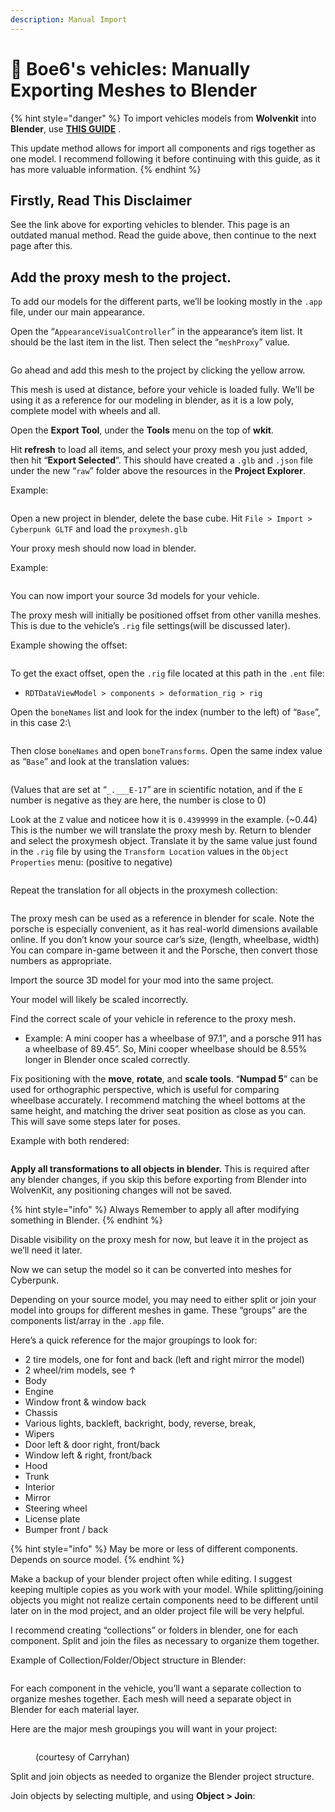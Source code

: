 ```yaml
---
description: Manual Import
---
```


# 🚗 Boe6's vehicles: Manually Exporting Meshes to Blender

{% hint style="danger" %}
To import vehicles models from **Wolvenkit** into **Blender**, use [**THIS GUIDE**](https://wiki.redmodding.org/wolvenkit/modding-community/exporting-to-blender/exporting-vehicles) .

This update method allows for import all components and rigs together as one model. I recommend following it before continuing with this guide, as it has more valuable information.
{% endhint %}

## Firstly, Read This Disclaimer

See the link above for exporting vehicles to blender. This page is an outdated manual method. Read the guide above, then continue to the next page after this.

## Add the proxy mesh to the project.

To add our models for the different parts, we’ll be looking mostly in the `.app` file, under our main appearance.

Open the “`AppearanceVisualController`” in the appearance’s item list. It should be the last item in the list. Then select the “`meshProxy`” value.

<figure><img src="../../../.gitbook/assets/image54.png" alt=""><figcaption></figcaption></figure>

Go ahead and add this mesh to the project by clicking the yellow arrow.

This mesh is used at distance, before your vehicle is loaded fully. We’ll be using it as a reference for our modeling in blender, as it is a low poly, complete model with wheels and all.&#x20;

Open the **Export Tool**, under the **Tools** menu on the top of **wkit**.

Hit **refresh** to load all items, and select your proxy mesh you just added, then hit “**Export Selected**”. This should have created a `.glb` and `.json` file under the new “`raw`” folder above the resources in the **Project Explorer**.&#x20;

Example:

<div data-full-width="true"><figure><img src="../../../.gitbook/assets/image5 (1) (1).png" alt=""><figcaption></figcaption></figure></div>

Open a new project in blender, delete the base cube. Hit `File > Import > Cyberpunk GLTF` and load the `proxymesh.glb`

Your proxy mesh should now load in blender.&#x20;

Example:

<figure><img src="../../../.gitbook/assets/image60.png" alt=""><figcaption></figcaption></figure>

You can now import your source 3d models for your vehicle.&#x20;

The proxy mesh will initially be positioned offset from other vanilla meshes. This is due to the vehicle’s `.rig` file settings(will be discussed later).&#x20;

Example showing the offset:

<figure><img src="../../../.gitbook/assets/image129.png" alt=""><figcaption></figcaption></figure>

To get the exact offset, open the `.rig` file located at this path in the `.ent` file:

* `RDTDataViewModel > components > deformation_rig > rig`

Open the `boneNames` list and look for the index (number to the left) of “`Base`”, in this case 2:\


<figure><img src="../../../.gitbook/assets/image128.png" alt=""><figcaption></figcaption></figure>

Then close `boneNames` and open `boneTransforms`. Open the same index value as “`Base`” and look at the translation values:

<figure><img src="../../../.gitbook/assets/image78.png" alt=""><figcaption></figcaption></figure>

(Values that are set at “`_.___E-17`” are in scientific notation, and if the `E` number is negative as they are here, the number is close to 0)



Look at the `Z` value and noticee how it is `0.4399999` in the example. (\~0.44) This is the number we will translate the proxy mesh by. Return to blender and select the proxymesh object. Translate it by the same value just found in the `.rig` file by using the `Transform Location` values in the `Object Properties` menu: (positive to negative)

<figure><img src="../../../.gitbook/assets/image115.png" alt=""><figcaption></figcaption></figure>

Repeat the translation for all objects in the proxymesh collection:

<figure><img src="../../../.gitbook/assets/image98.png" alt=""><figcaption></figcaption></figure>

The proxy mesh can be used as a reference in blender for scale. Note the porsche is especially convenient, as it has real-world dimensions available online. If you don’t know your source car’s size, (length, wheelbase, width) You can compare in-game between it and the Porsche, then convert those numbers as appropriate.

Import the source 3D model for your mod into the same project.

Your model will likely be scaled incorrectly.

Find the correct scale of your vehicle in reference to the proxy mesh.

* Example: A mini cooper has a wheelbase of 97.1”, and a porsche 911 has a wheelbase of 89.45”. So, Mini cooper wheelbase should be 8.55% longer in Blender once scaled correctly.

Fix positioning with the **move**, **rotate**, and **scale tools**. “**Numpad 5**” can be used for orthographic perspective, which is useful for comparing wheelbase accurately. I recommend matching the wheel bottoms at the same height, and matching the driver seat position as close as you can. This will save some steps later for poses.

Example with both rendered:

<figure><img src="../../../.gitbook/assets/image39.png" alt=""><figcaption></figcaption></figure>

**Apply all transformations to all objects in blender.** This is required after any blender changes, if you skip this before exporting from Blender into WolvenKit, any positioning changes will not be saved.&#x20;

{% hint style="info" %}
Always Remember to apply all after modifying something in Blender.
{% endhint %}

Disable visibility on the proxy mesh for now, but leave it in the project as we’ll need it later.

Now we can setup the model so it can be converted into meshes for Cyberpunk.

Depending on your source model, you may need to either split or join your model into groups for different meshes in game. These “groups” are the components list/array in the `.app` file.

Here’s a quick reference for the major groupings to look for:

* 2 tire models, one for font and back (left and right mirror the model)
* 2 wheel/rim models, see ↑
* Body
* Engine
* Window front & window back
* Chassis
* Various lights, backleft, backright, body, reverse, break,
* Wipers
* Door left & door right, front/back
* Window left & right, front/back
* Hood
* Trunk
* Interior
* Mirror
* Steering wheel
* License plate
* Bumper front / back

{% hint style="info" %}
May be more or less of different components. Depends on source model.
{% endhint %}

Make a backup of your blender project often while editing. I suggest keeping multiple copies as you work with your model. While splitting/joining objects you might not realize certain components need to be different until later on in the mod project, and an older project file will be very helpful.

I recommend creating “collections” or folders in blender, one for each component. Split and join the files as necessary to organize them together.

Example of Collection/Folder/Object structure in Blender:

<figure><img src="../../../.gitbook/assets/Capture1.PNG" alt=""><figcaption></figcaption></figure>

For each component in the vehicle, you’ll want a separate collection to organize meshes together. Each mesh will need a separate object in Blender for each material layer.

Here are the major mesh groupings you will want in your project:

<figure><img src="../../../.gitbook/assets/image (417).png" alt=""><figcaption><p>(courtesy of Carryhan)</p></figcaption></figure>

Split and join objects as needed to organize the Blender project structure.

Join objects by selecting multiple, and using **Object > Join**:

<figure><img src="../../../.gitbook/assets/image14 (1).png" alt=""><figcaption></figcaption></figure>

